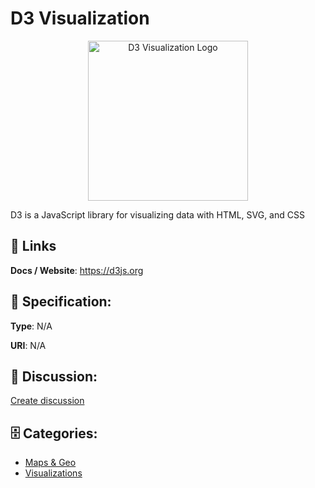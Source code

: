 # D3 Visualization
<p align="center">
    <img width="256" src="https://raw.githubusercontent.com/apis-list/apis-list/main/apis/d3-visualization/logo_256x256.png" alt="D3 Visualization Logo"/>
</p>

D3 is a JavaScript library for visualizing data with HTML, SVG, and CSS

##  🔗 Links
**Docs / Website**: https://d3js.org

## 🧬 Specification:
**Type**: N/A

**URI**: N/A

## 💬 Discussion:
[Create discussion](https://github.com/apis-list/apis-list/discussions/new)

## 🗄️ Categories:
- [Maps & Geo](https://github.com/apis-list/apis-list#maps--geo)
- [Visualizations](https://github.com/apis-list/apis-list#visualizations)



